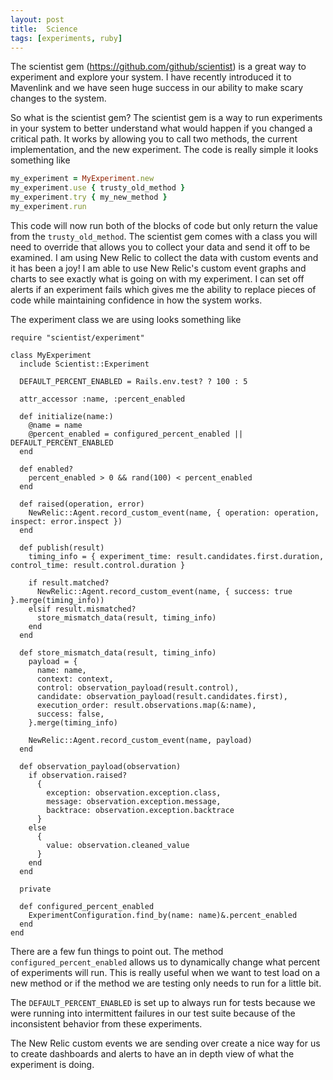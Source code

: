 ```yaml
---
layout: post
title:  Science
tags: [experiments, ruby]
---
```


The scientist gem (https://github.com/github/scientist) is a great way to experiment and explore your system. I have recently introduced it
to Mavenlink and we have seen huge success in our ability to make scary changes to the system. 

So what is the scientist gem? The scientist gem is a way to run experiments in your system to better understand what 
would happen if you changed a critical path. It works by allowing you to call two methods, the current implementation, 
and the new experiment. The code is really simple it looks something like

``` Ruby
my_experiment = MyExperiment.new
my_experiment.use { trusty_old_method }   
my_experiment.try { my_new_method }   
my_experiment.run
```
This code will now run both of the blocks of code but only return the value from the `trusty_old_method`. The scientist
gem comes with a class you will need to override that allows you to collect your data and send it off to be examined. 
I am using New Relic to collect the data with custom events and it has been a joy! I am able to use New Relic's custom event
graphs and charts to see exactly what is going on with my experiment. I can set off alerts if an experiment fails which gives
me the ability to replace pieces of code while maintaining confidence in how the system works. 

The experiment class we are using looks something like

```
require "scientist/experiment"

class MyExperiment
  include Scientist::Experiment

  DEFAULT_PERCENT_ENABLED = Rails.env.test? ? 100 : 5

  attr_accessor :name, :percent_enabled

  def initialize(name:)
    @name = name
    @percent_enabled = configured_percent_enabled || DEFAULT_PERCENT_ENABLED
  end

  def enabled?
    percent_enabled > 0 && rand(100) < percent_enabled
  end

  def raised(operation, error)
    NewRelic::Agent.record_custom_event(name, { operation: operation, inspect: error.inspect })
  end

  def publish(result)
    timing_info = { experiment_time: result.candidates.first.duration, control_time: result.control.duration }

    if result.matched?
      NewRelic::Agent.record_custom_event(name, { success: true }.merge(timing_info))
    elsif result.mismatched?
      store_mismatch_data(result, timing_info)
    end
  end

  def store_mismatch_data(result, timing_info)
    payload = {
      name: name,
      context: context,
      control: observation_payload(result.control),
      candidate: observation_payload(result.candidates.first),
      execution_order: result.observations.map(&:name),
      success: false,
    }.merge(timing_info)

    NewRelic::Agent.record_custom_event(name, payload)
  end

  def observation_payload(observation)
    if observation.raised?
      {
        exception: observation.exception.class,
        message: observation.exception.message,
        backtrace: observation.exception.backtrace
      }
    else
      {
        value: observation.cleaned_value
      }
    end
  end

  private

  def configured_percent_enabled
    ExperimentConfiguration.find_by(name: name)&.percent_enabled
  end
end
```

There are a few fun things to point out. The method `configured_percent_enabled` allows us to dynamically change what percent
of experiments will run. This is really useful when we want to test load on a new method or if the method we are testing
only needs to run for a little bit. 

The `DEFAULT_PERCENT_ENABLED` is set up to always run for tests because we were running into intermittent failures in 
our test suite because of the inconsistent behavior from these experiments. 

The New Relic custom events we are sending over create a nice way for us to create dashboards and alerts to have an in depth 
view of what the experiment is doing.
